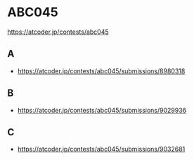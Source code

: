 # ABC045

https://atcoder.jp/contests/abc045

## A

- https://atcoder.jp/contests/abc045/submissions/8980318

## B

- https://atcoder.jp/contests/abc045/submissions/9029936

## C

- https://atcoder.jp/contests/abc045/submissions/9032681
